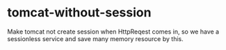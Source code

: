 # tomcat-without-session
Make tomcat not create session when HttpReqest comes in, so we have a sessionless service and save many memory resource by this.
